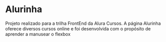 # Alurinha
Projeto realizado para a trilha FrontEnd da Alura Cursos. A página Alurinha oferece diversos cursos online e foi desenvolvida com o propósito de aprender a manusear o flexbox 
